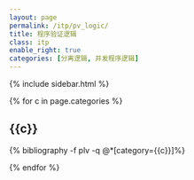 ```yaml
---
layout: page
permalink: /itp/pv_logic/
title: 程序验证逻辑
class: itp
enable_right: true
categories: [分离逻辑, 并发程序逻辑]
---
```

{% include sidebar.html %}

<div class="publications">
{% for c in page.categories %}
<h2 class="year">{{c}}</h2>

{% bibliography -f plv -q @*[category={{c}}]%}

{% endfor %}
</div>